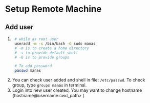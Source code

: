 # Setup Remote Machine
## Add user
1. ```bash
    # while as root user
    useradd -m -s /bin/bash -G sudo manas
    # -m is to create a home directory
    # -s to provide default shell
    # -G is to provide groups

    # To add password
    passwd manas
    ```
2. You can check user added and shell in file: `/etc/passwd`.
To check group, type `groups manas` in terminal.
3. Login into new user created.
You may want to change hostname (hostname@username:cwd_path> )